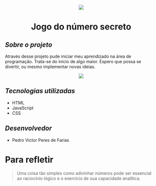 <p align="center">
<img loading="lazy" src= "https://github.com/Victorperes87/Numero-secreto/assets/153920390/a8fb0aa5-2e07-4928-93d6-542ffa897cb7"/>
  </p>
<h1 align="center"> Jogo do número secreto</h1>


## _Sobre o projeto_

Através desse projeto pude iniciar meu aprendizado na área
de programação. Trata-se do início de algo maior. Espero
que possa se divertir, ou mesmo implementar novas ideias.

<p align="center">
<img loading="lazy" src="http://img.shields.io/static/v1?label=STATUS&message=EM%20DESENVOLVIMENTO&color=GREEN&style=for-the-badge"/>
</p>

## _Tecnologias utilizadas_
- HTML
- JavaScript
- CSS

## _Desenvolvedor_

- Pedro Victor Peres de Farias



# Para refletir

> Uma coisa tão simples como adivinhar números pode ser essencial
> ao raciocínio lógico e o exercício de sua capacidade analítica.
